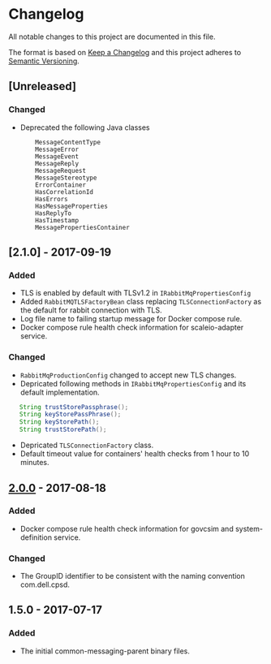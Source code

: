 # Changelog
All notable changes to this project are documented in this file.
 
The format is based on [Keep a Changelog](http://keepachangelog.com/)
and this project adheres to [Semantic Versioning](http://semver.org/).

## [Unreleased]

### Changed
 -  Deprecated the following Java classes
	```	Message
		MessageContentType
		MessageError
		MessageEvent
		MessageReply
		MessageRequest
		MessageStereotype
		ErrorContainer
		HasCorrelationId
		HasErrors
		HasMessageProperties
		HasReplyTo
		HasTimestamp
		MessagePropertiesContainer
	```	
## [2.1.0] - 2017-09-19

### Added
 - TLS is enabled by default with TLSv1.2 in ```IRabbitMqPropertiesConfig```
 - Added ```RabbitMQTLSFactoryBean``` class replacing ```TLSConnectionFactory``` as the default for rabbit connection with TLS.
 - Log file name to failing startup message for Docker compose rule.
 - Docker compose rule health check information for scaleio-adapter service.

### Changed
 - ```RabbitMqProductionConfig``` changed to accept new TLS changes.
 -  Depricated following methods in ```IRabbitMqPropertiesConfig``` and its default implementation.
   ```Java
      String trustStorePassphrase();
      String keyStorePassPhrase();
      String keyStorePath();
      String trustStorePath();
   ```
 -  Depricated ```TLSConnectionFactory``` class.
 -  Default timeout value for containers' health checks from 1 hour to 10 minutes.

## [2.0.0] - 2017-08-18

### Added
 - Docker compose rule health check information for govcsim and system-definition service.
 
### Changed
 - The GroupID identifier to be consistent with the naming convention com.dell.cpsd.

## 1.5.0 - 2017-07-17

### Added
 - The initial common-messaging-parent binary files.

[2.0.0]: https://github.com/dellemc-symphony/common-messaging-parent/compare/1.5.0...2.0.0
